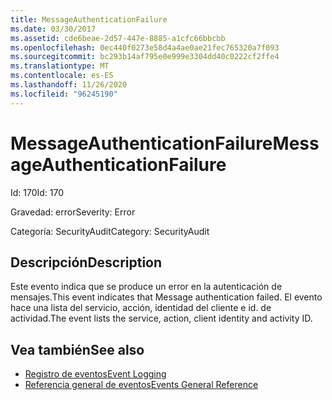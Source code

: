 ```yaml
---
title: MessageAuthenticationFailure
ms.date: 03/30/2017
ms.assetid: cde6beae-2d57-447e-8885-a1cfc66bbcbb
ms.openlocfilehash: 0ec440f0273e58d4a4ae0ae21fec765320a7f093
ms.sourcegitcommit: bc293b14af795e0e999e3304dd40c0222cf2ffe4
ms.translationtype: MT
ms.contentlocale: es-ES
ms.lasthandoff: 11/26/2020
ms.locfileid: "96245190"
---
```

# <a name="messageauthenticationfailure"></a><span data-ttu-id="35c8b-102">MessageAuthenticationFailure</span><span class="sxs-lookup"><span data-stu-id="35c8b-102">MessageAuthenticationFailure</span></span>

<span data-ttu-id="35c8b-103">Id: 170</span><span class="sxs-lookup"><span data-stu-id="35c8b-103">Id: 170</span></span>  
  
 <span data-ttu-id="35c8b-104">Gravedad: error</span><span class="sxs-lookup"><span data-stu-id="35c8b-104">Severity: Error</span></span>  
  
 <span data-ttu-id="35c8b-105">Categoría: SecurityAudit</span><span class="sxs-lookup"><span data-stu-id="35c8b-105">Category: SecurityAudit</span></span>  
  
## <a name="description"></a><span data-ttu-id="35c8b-106">Descripción</span><span class="sxs-lookup"><span data-stu-id="35c8b-106">Description</span></span>  

 <span data-ttu-id="35c8b-107">Este evento indica que se produce un error en la autenticación de mensajes.</span><span class="sxs-lookup"><span data-stu-id="35c8b-107">This event indicates that Message authentication failed.</span></span> <span data-ttu-id="35c8b-108">El evento hace una lista del servicio, acción, identidad del cliente e id. de actividad.</span><span class="sxs-lookup"><span data-stu-id="35c8b-108">The event lists the service, action, client identity and activity ID.</span></span>  
  
## <a name="see-also"></a><span data-ttu-id="35c8b-109">Vea también</span><span class="sxs-lookup"><span data-stu-id="35c8b-109">See also</span></span>

- [<span data-ttu-id="35c8b-110">Registro de eventos</span><span class="sxs-lookup"><span data-stu-id="35c8b-110">Event Logging</span></span>](index.md)
- [<span data-ttu-id="35c8b-111">Referencia general de eventos</span><span class="sxs-lookup"><span data-stu-id="35c8b-111">Events General Reference</span></span>](events-general-reference.md)
